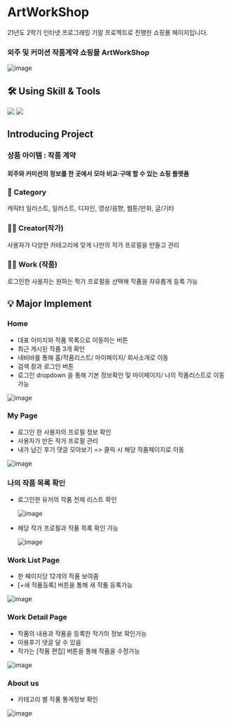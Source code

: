 # ArtWorkShop
21년도 2학기 인터넷 프로그래밍 기말 프로젝트로 진행한 쇼핑몰 페이지입니다.

### 외주 및 커미션 작품계약 쇼핑몰 ArtWorkShop
![image](https://user-images.githubusercontent.com/43837954/153484187-c2a84346-3c34-4575-bfc7-d4af8547a03c.png)


## 🛠 Using Skill & Tools
![](https://img.shields.io/badge/Django-3.2.6-blue)
<img src="https://img.shields.io/badge/Pycharm-FFCA28?style=flat-square&logo=Pycharm&logoColor=white"/>

## Introducing Project
### 상품 아이템 : 작품 계약
#### 외주와 커미션의 정보를 한 곳에서 모아 비교·구매 할 수 있는 쇼핑 플랫폼

### 📁 Category
캐릭터 일러스트, 일러스트, 디자인, 영상/음향, 웹툰/만화, 글/기타

### 👩‍🎨 Creator(작가)
사용자가 다양한 카테고리에 맞게 나만의 작가 프로필을 만들고 관리

### 🧑‍🎨 Work (작품)
로그인한 사용자는 원하는 작가 프로필을 선택해 작품을 자유롭게 등록 가능


## 💡 Major Implement

### Home
- 대표 이미지와 작품 목록으로 이동하는 버튼
- 최근 게시된 작품 3개 확인
- 네비바를 통해 홈/작품리스트/ 마이페이지/ 회사소개로 이동
- 검색 창과 로그인 버튼
- 로그인 dropdown 을 통해 기본 정보확인 및 마이페이지/ 나의 작품리스트로 이동가능
  
![image](https://user-images.githubusercontent.com/43837954/153490257-f1488034-3a8e-4465-af96-ae5a760546c1.png)


### My Page
- 로그인 한 사용자의 프로필 정보 확인
- 사용자가 만든 작가 프로필 관리
- 내가 남긴 후기 댓글 모아보기 => 클릭 시 해당 작품페이지로 이동
 
 ![image](https://user-images.githubusercontent.com/43837954/153488684-fe07b33b-3819-4322-b6bb-7ea1810a1516.png)


### 나의 작품 목록 확인
- 로그인한 유저의 작품 전체 리스트 확인
  
  ![image](https://user-images.githubusercontent.com/43837954/153490913-a103590d-251a-4dce-b9ee-0b29900711ba.png)
- 해당 작가 프로필과 작품 목록 확인 가능
  
  ![image](https://user-images.githubusercontent.com/43837954/153490923-7ed698f9-14bf-4d7b-b696-f93ad5fb0f1a.png)


### Work List Page
- 한 페이지당 12개의 작품 보여줌
- [+새 작품등록] 버튼을 통해 새 작품 등록가능

![image](https://user-images.githubusercontent.com/43837954/153488769-99fcd37d-832e-47b8-bfa9-9663c4e883f0.png)


### Work Detail Page
- 작품의 내용과 작품을 등록한 작가의 정보 확인가능
- 이용후기 댓글 달 수 있음
- 작가는 [작품 편집] 버튼을 통해 작품을 수정가능

![image](https://user-images.githubusercontent.com/43837954/153490243-c15edb91-99a2-4295-9ddb-a2a583af2b05.png)


### About us
- 카테고리 별 작품 통계정보 확인

![image](https://user-images.githubusercontent.com/43837954/153490519-0b602224-6998-4d46-bf16-dd71090776a9.png)
